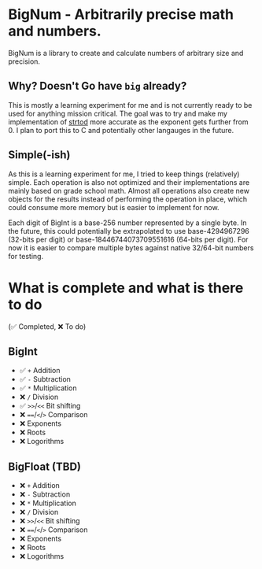 # BigNum - Arbitrarily precise math and numbers.

BigNum is a library to create and calculate numbers of arbitrary size and precision. 

## Why? Doesn't Go have `big` already?

This is mostly a learning experiment for me and is not currently ready to be used for anything mission critical. The goal was to try and make my implementation of [strtod](https://github.com/CrazyInfin8/StrToD) more accurate as the exponent gets further from 0. I plan to port this to C and potentially other langauges in the future.

## Simple(-ish)

As this is a learning experiment for me, I tried to keep things (relatively) simple. Each operation is also not optimized and their implementations are mainly based on grade school math. Almost all operations also create new objects for the results instead of performing the operation in place, which could consume more memory but is easier to implement for now.

Each digit of BigInt is a base-256 number represented by a single byte. In the future, this could potentially be extrapolated to use base-4294967296 (32-bits per digit) or base-18446744073709551616 (64-bits per digit). For now it is easier to compare multiple bytes against native 32/64-bit numbers for testing.


# What is complete and what is there to do

(✅ Completed, ❌ To do)

## BigInt

- ✅ `+` Addition
- ✅ `-` Subtraction
- ✅ `*` Multiplication
- ❌ `/` Division
- ✅ `>>`/`<<` Bit shifting
- ❌ `==`/`<`/`>` Comparison
- ❌ Exponents
- ❌ Roots
- ❌ Logorithms

## BigFloat (TBD)

- ❌ `+` Addition
- ❌ `-` Subtraction
- ❌ `*` Multiplication
- ❌ `/` Division
- ❌ `>>`/`<<` Bit shifting
- ❌ `==`/`<`/`>` Comparison
- ❌ Exponents
- ❌ Roots
- ❌ Logorithms

